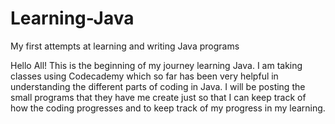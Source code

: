 # Learning-Java
My first attempts at learning and writing Java programs

Hello All!
This is the beginning of my journey learning Java.
I am taking classes using Codecademy which so far has been very helpful in understanding the different parts of coding in Java.
I will be posting the small programs that they have me create just so that I can keep track of how the coding progresses and to keep track of my progress in my learning.
